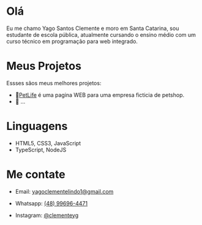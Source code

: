<h1>Olá</h1> 
<p>Eu me chamo Yago Santos Clemente e moro em Santa Catarina, sou estudante de escola pública, atualmente cursando o ensino médio com um curso técnico em programação para web integrado.</p>



<h1> Meus Projetos </h1>
<p> Essses sãos meus melhores projetos:</p>
<ul>
  <li>
    🎨<a href="https://github.com/ygclemente/PetLife-OBC" target="_blank">PetLife</a> é uma pagina WEB para uma empresa ficticia de petshop.
  </li>
  <li>
    📃 ...
  </li>
</ul>
<h1>
  Linguagens
</h1>
<p>
  <ul>
    <li>
      HTML5, CSS3, JavaScript
    </li>
    <li>
      TypeScript, NodeJS
    </li>
  </ul>
  <h1>
    Me contate
  </h1>
  <ul>
    <li>
      <p>Email: <a href="mailto:yagoclementelindo1@gmail.com" target="_blank">yagoclementelindo1@gmail.com</a></p>
    </li>
    <li>
      <p>Whatsapp: <a href="https://wa.me/5548996964471" target="_blank">(48) 99696-4471</a></p>
    </li>
    <li>
      Instagram: <a href="https://www.instagram.com/clemente.yg target="_blank">@clementeyg</a>
    </li>
  </ul>
</p>
  


  









